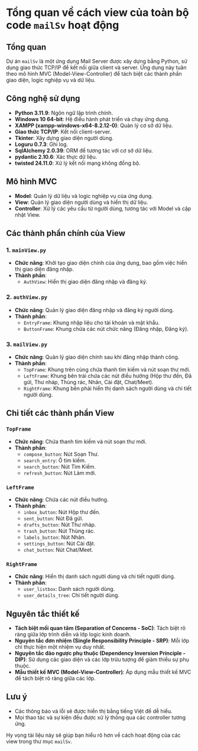 # Tổng quan về cách view của toàn bộ code `mailSv` hoạt động

## Tổng quan
Dự án `mailSv` là một ứng dụng Mail Server được xây dựng bằng Python, sử dụng giao thức TCP/IP để kết nối giữa client và server. Ứng dụng này tuân theo mô hình MVC (Model-View-Controller) để tách biệt các thành phần giao diện, logic nghiệp vụ và dữ liệu.

## Công nghệ sử dụng
- **Python 3.11.9**: Ngôn ngữ lập trình chính.
- **Windows 10 64-bit**: Hệ điều hành phát triển và chạy ứng dụng.
- **XAMPP (xampp-windows-x64-8.2.12-0)**: Quản lý cơ sở dữ liệu.
- **Giao thức TCP/IP**: Kết nối client-server.
- **Tkinter**: Xây dựng giao diện người dùng.
- **Loguru 0.7.3**: Ghi log.
- **SqlAlchemy 2.0.39**: ORM để tương tác với cơ sở dữ liệu.
- **pydantic 2.10.6**: Xác thực dữ liệu.
- **twisted 24.11.0**: Xử lý kết nối mạng không đồng bộ.

## Mô hình MVC
- **Model**: Quản lý dữ liệu và logic nghiệp vụ của ứng dụng.
- **View**: Quản lý giao diện người dùng và hiển thị dữ liệu.
- **Controller**: Xử lý các yêu cầu từ người dùng, tương tác với Model và cập nhật View.

## Các thành phần chính của View

### 1. `mainView.py`
- **Chức năng**: Khởi tạo giao diện chính của ứng dụng, bao gồm việc hiển thị giao diện đăng nhập.
- **Thành phần**:
  - `AuthView`: Hiển thị giao diện đăng nhập và đăng ký.

### 2. `authView.py`
- **Chức năng**: Quản lý giao diện đăng nhập và đăng ký người dùng.
- **Thành phần**:
  - `EntryFrame`: Khung nhập liệu cho tài khoản và mật khẩu.
  - `ButtonFrame`: Khung chứa các nút chức năng (Đăng nhập, Đăng ký).

### 3. `mailView.py`
- **Chức năng**: Quản lý giao diện chính sau khi đăng nhập thành công.
- **Thành phần**:
  - `TopFrame`: Khung trên cùng chứa thanh tìm kiếm và nút soạn thư mới.
  - `LeftFrame`: Khung bên trái chứa các nút điều hướng (Hộp thư đến, Đã gửi, Thư nháp, Thùng rác, Nhãn, Cài đặt, Chat/Meet).
  - `RightFrame`: Khung bên phải hiển thị danh sách người dùng và chi tiết người dùng.

## Chi tiết các thành phần View

### `TopFrame`
- **Chức năng**: Chứa thanh tìm kiếm và nút soạn thư mới.
- **Thành phần**:
  - `compose_button`: Nút Soạn Thư.
  - `search_entry`: Ô tìm kiếm.
  - `search_button`: Nút Tìm Kiếm.
  - `refresh_button`: Nút Làm mới.

### `LeftFrame`
- **Chức năng**: Chứa các nút điều hướng.
- **Thành phần**:
  - `inbox_button`: Nút Hộp thư đến.
  - `sent_button`: Nút Đã gửi.
  - `drafts_button`: Nút Thư nháp.
  - `trash_button`: Nút Thùng rác.
  - `labels_button`: Nút Nhãn.
  - `settings_button`: Nút Cài đặt.
  - `chat_button`: Nút Chat/Meet.

### `RightFrame`
- **Chức năng**: Hiển thị danh sách người dùng và chi tiết người dùng.
- **Thành phần**:
  - `user_listbox`: Danh sách người dùng.
  - `user_details_tree`: Chi tiết người dùng.

## Nguyên tắc thiết kế
- **Tách biệt mối quan tâm (Separation of Concerns - SoC)**: Tách biệt rõ ràng giữa lớp trình diễn và lớp logic kinh doanh.
- **Nguyên tắc đơn nhiệm (Single Responsibility Principle - SRP)**: Mỗi lớp chỉ thực hiện một nhiệm vụ duy nhất.
- **Nguyên tắc đảo ngược phụ thuộc (Dependency Inversion Principle - DIP)**: Sử dụng các giao diện và các lớp trừu tượng để giảm thiểu sự phụ thuộc.
- **Mẫu thiết kế MVC (Model-View-Controller)**: Áp dụng mẫu thiết kế MVC để tách biệt rõ ràng giữa các lớp.

## Lưu ý
- Các thông báo và lỗi sẽ được hiển thị bằng tiếng Việt để dễ hiểu.
- Mọi thao tác và sự kiện đều được xử lý thông qua các controller tương ứng.

Hy vọng tài liệu này sẽ giúp bạn hiểu rõ hơn về cách hoạt động của các view trong thư mục `mailSv`.
